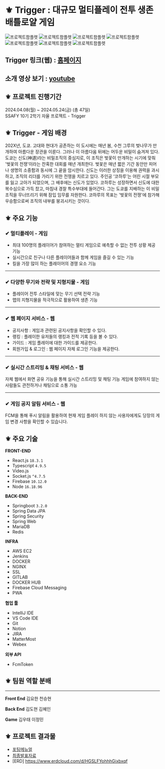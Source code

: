 # ⚜ Trigger : 대규모 멀티플레이 전투 생존 배틀로얄 게임

![프로젝트팜플렛](/exec/img/게임배경.jpg)
![프로젝트팜플렛](/exec/img/캐릭터소개.jpg)
![프로젝트팜플렛](/exec/img/무기소개1.jpg)
![프로젝트팜플렛](/exec/img/무기소개2.jpg)
![프로젝트팜플렛](/exec/img/무기소개3.jpg)
![프로젝트팜플렛](/exec/img/무기소개4.jpg)
![프로젝트팜플렛](/exec/img/조작방법.jpg)

## Trigger 링크(웹) : [홈페이지](https://trigger109.com)
## 소개 영상 보기 : [youtube](https://youtu.be/ICWGBu9Iyl4)

## ⚜ 프로젝트 진행기간
2024.04.08(월) ~ 2024.05.24(금) (총 47일) <br>
SSAFY 10기 2학기 자율 프로젝트 - Trigger
</br>

## ⚜ Trigger - 게임 배경

202X년, 도쿄. 고대와 현대가 공존하는 이 도시에는 매년 봄, 수천 그루의 벚나무가 만개하여 아름다운 장관을 이룬다. 그러나 이 아름다움 뒤에는 어두운 비밀이 숨겨져 있다. 도쿄는 신도(神道)라는 비밀조직의 중심지로, 이 조직은 벚꽃이 만개하는 시기에 맞춰 '벚꽃의 전쟁'이라는 잔혹한 대회를 매년 개최한다.
벚꽃은 매년 짧은 기간 동안만 피어나 생명의 소중함과 동시에 그 끝을 암시한다. 신도는 이러한 상징을 이용해 권력을 과시하고, 조직의 리더를 가리기 위한 전쟁을 치르고 있다.
주인공 ‘코하루’는 어린 시절 부모를 잃고 고아가 되었으며, 그 배후에는 신도가 있었다. 코하루는 성장하면서 신도에 대한 복수심으로 가득 찼고, 마침내 경찰 특수부대에 들어간다. 그는 도쿄를 지배하는 이 비밀조직을 무너뜨리기 위해 잠입 임무를 자원한다. 코하루의 목표는 '벚꽃의 전쟁'에 참가해 우승함으로써 조직의 내부를 붕괴시키는 것이다.

## ⚜ 주요 기능

### ✔ 멀티플레이 - 게임
- 최대 100명의 플레이어가 참여하는 멀티 게임으로 예측할 수 없는 전투 상황 제공 기능
- 실시간으로 친구나 다른 플레이어들과 함께 게임을 즐길 수 있는 기능
- 킬을 가장 많이 하는 플레이어의 경쟁 요소 기능

---
### ✔ 다양한 무기와 전략 및 지형지물 - 게임
- 플레이어 전투 스타일에 맞는 무기 선택 전략 기능
- 맵의 지형지물을 적극적으로 활용하여 생존 기능

---
### ✔ 웹 페이지 서비스 - 웹
- 공지사항 : 게임과 관련된 공지사항을 확인할 수 있다.
- 랭킹 : 플레이한 유저들의 랭킹과 전적 기록 등을 볼 수 있다.
- 가이드 : 게임 플레이에 대한 가이드를 제공한다.
- 회원가입 & 로그인 : 웹 페이지 자체 로그인 기능을 제공한다.

---
### ✔ 실시간 스트리밍 & 채팅 서비스 - 웹
 자체 웹에서 화면 공유 기능을 통해 실시간 스트리밍 및 채팅 기능 게임에 참여하지 않는 사람들도 관전하거나 채팅으로 소통 가능

---
### ✔ 게임 공지 알림 서비스 - 웹
 FCM을 통해 푸시 알림을 활용하여 현재 게임 플레이 하지 않는 사용자에게도 당장의 게임 변경 사항을 확인할 수 있습니다.



## ⚜ 주요 기술

**FRONT-END**
- React.js `18.3.1`
- Typescript `4.9.5`
- Video.js 
- Socket.js `^4.7.5`
- Firebase `10.12.0`
- Node `16.18.96`

**BACK-END**
- Springboot `3.2.0`
- Spring Data JPA
- Spring Security
- Spring Web
- MariaDB
- Redis

**INFRA**
- AWS EC2
- Jenkins
- DOCKER
- NGINX
- SSL
- GITLAB
- DOCKER HUB
- Firebase Cloud Messaging
- PWA


**협업 툴**
- IntelliJ IDE
- VS Code IDE
- Git
- Notion
- JIRA
- MatterMost
- Webex

**외부 API**
- FcmToken

## ⚜ 팀원 역할 분배
---
**Front End** 
김요한 천승현

**Back End**
김도현 김혜인

**Game**
김우태 이정민

## ⚜ 프로젝트 결과물
- [포팅메뉴얼](/exec/CI_CD_포팅메뉴얼.pdf)
- [최종발표자료](/exec/10기_자율PJT_발표자료_C109.pdf)
- [ERD] https://www.erdcloud.com/d/HGSLFYohhhGixbxqf

